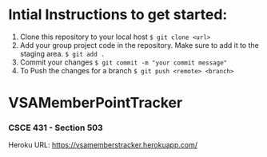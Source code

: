 # Intial Instructions to get started:
1. Clone this repository to your local host ```$ git clone <url>```
2. Add your group project code in the repository. Make sure to add it to the staging area. ```$ git add .```
3. Commit your changes ```$ git commit -m "your commit message"```
4. To Push the changes for a branch ```$ git push <remote> <branch>```

# VSAMemberPointTracker
### CSCE 431 - Section 503 

Heroku URL: https://vsamemberstracker.herokuapp.com/
